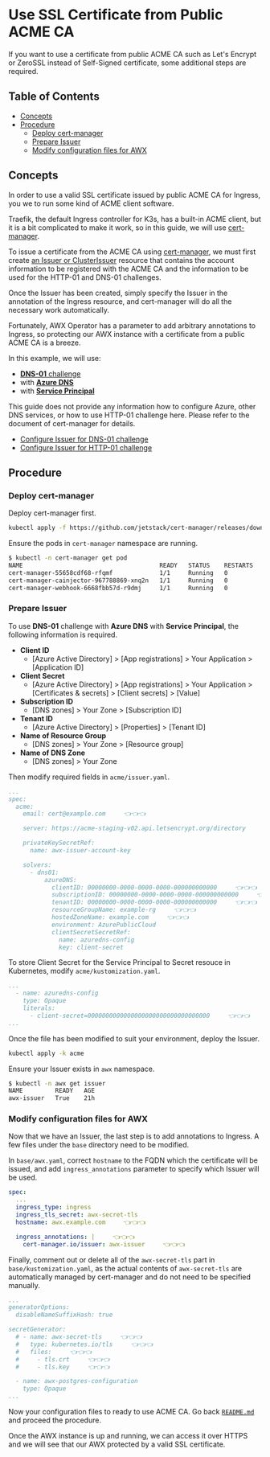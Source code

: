 <!-- omit in toc -->
# Use SSL Certificate from Public ACME CA

If you want to use a certificate from public ACME CA such as Let's Encrypt or ZeroSSL instead of Self-Signed certificate, some additional steps are required.

<!-- omit in toc -->
## Table of Contents

- [Concepts](#concepts)
- [Procedure](#procedure)
  - [Deploy cert-manager](#deploy-cert-manager)
  - [Prepare Issuer](#prepare-issuer)
  - [Modify configuration files for AWX](#modify-configuration-files-for-awx)

## Concepts

In order to use a valid SSL certificate issued by public ACME CA for Ingress, you we to run some kind of ACME client software.

Traefik, the default Ingress controller for K3s, has a built-in ACME client, but it is a bit complicated to make it work, so in this guide, we will use [cert-manager](https://cert-manager.io/).

To issue a certificate from the ACME CA using [cert-manager](https://cert-manager.io/), we must first create [an Issuer or ClusterIssuer](https://cert-manager.io/docs/concepts/issuer/) resource that contains the account information to be registered with the ACME CA and the information to be used for the HTTP-01 and DNS-01 challenges.

Once the Issuer has been created, simply specify the Issuer in the annotation of the Ingress resource, and cert-manager will do all the necessary work automatically.

Fortunately, AWX Operator has a parameter to add arbitrary annotations to Ingress, so protecting our AWX instance with a certificate from a public ACME CA is a breeze.

In this example, we will use:

- [**DNS-01** challenge](https://cert-manager.io/docs/configuration/acme/dns01/)
- with [**Azure DNS**](https://cert-manager.io/docs/configuration/acme/dns01/azuredns/)
- with [**Service Principal**](https://cert-manager.io/docs/configuration/acme/dns01/azuredns/#service-principal)

This guide does not provide any information how to configure Azure, other DNS services, or how to use HTTP-01 challenge here. Please refer to the document of cert-manager for details.

- [Configure Issuer for DNS-01 challenge](https://cert-manager.io/docs/configuration/acme/dns01/)
- [Configure Issuer for HTTP-01 challenge](https://cert-manager.io/docs/configuration/acme/http01/)

## Procedure

### Deploy cert-manager

Deploy cert-manager first.

```bash
kubectl apply -f https://github.com/jetstack/cert-manager/releases/download/v1.6.1/cert-manager.yaml
```

Ensure the pods in `cert-manager` namespace are running.

```bash
$ kubectl -n cert-manager get pod
NAME                                      READY   STATUS    RESTARTS   AGE
cert-manager-55658cdf68-rfqmf             1/1     Running   0          21h
cert-manager-cainjector-967788869-xnq2n   1/1     Running   0          21h
cert-manager-webhook-6668fbb57d-r9dmj     1/1     Running   0          21h
```

### Prepare Issuer

To use **DNS-01** challenge with **Azure DNS** with **Service Principal**, the following information is required.

- **Client ID**
  - [Azure Active Directory] > [App registrations] > Your Application > [Application ID]
- **Client Secret**
  - [Azure Active Directory] > [App registrations] > Your Application > [Certificates & secrets] > [Client secrets] > [Value]
- **Subscription ID**
  - [DNS zones] > Your Zone > [Subscription ID]
- **Tenant ID**
  - [Azure Active Directory] > [Properties] > [Tenant ID]
- **Name of Resource Group**
  - [DNS zones] > Your Zone > [Resource group]
- **Name of DNS Zone**
  - [DNS zones] > Your Zone

Then modify required fields in `acme/issuer.yaml`.

```yaml
...
spec:
  acme:
    email: cert@example.com     👈👈👈

    server: https://acme-staging-v02.api.letsencrypt.org/directory     👈👈👈

    privateKeySecretRef:
      name: awx-issuer-account-key

    solvers:
      - dns01:
          azureDNS:
            clientID: 00000000-0000-0000-0000-000000000000     👈👈👈
            subscriptionID: 00000000-0000-0000-0000-000000000000     👈👈👈
            tenantID: 00000000-0000-0000-0000-000000000000     👈👈👈
            resourceGroupName: example-rg     👈👈👈
            hostedZoneName: example.com     👈👈👈
            environment: AzurePublicCloud
            clientSecretSecretRef:
              name: azuredns-config
              key: client-secret
```

To store Client Secret for the Service Principal to Secret resouce in Kubernetes, modify `acme/kustomization.yaml`.

```yaml
...
  - name: azuredns-config
    type: Opaque
    literals:
      - client-secret=0000000000000000000000000000000000     👈👈👈
...
```

Once the file has been modified to suit your environment, deploy the Issuer.

```bash
kubectl apply -k acme
```

Ensure your Issuer exists in `awx` namespace.

```bash
$ kubectl -n awx get issuer
NAME         READY   AGE
awx-issuer   True    21h
```

### Modify configuration files for AWX

Now that we have an Issuer, the last step is to add annotations to Ingress. A few files under the `base` directory need to be modified.

In `base/awx.yaml`, correct `hostname` to the FQDN which the certificate will be issued, and add `ingress_annotations` parameter to specify which Issuer will be used.

```yaml
spec:
  ...
  ingress_type: ingress
  ingress_tls_secret: awx-secret-tls
  hostname: awx.example.com     👈👈👈

  ingress_annotations: |     👈👈👈
    cert-manager.io/issuer: awx-issuer     👈👈👈
```

Finally, comment out or delete all of the `awx-secret-tls` part in `base/kustomization.yaml`, as the actual contents of `awx-secret-tls` are automatically managed by cert-manager and do not need to be specified manually.

```yaml
...
generatorOptions:
  disableNameSuffixHash: true

secretGenerator:
  # - name: awx-secret-tls     👈👈👈
  #   type: kubernetes.io/tls     👈👈👈
  #   files:     👈👈👈
  #     - tls.crt     👈👈👈
  #     - tls.key     👈👈👈

  - name: awx-postgres-configuration
    type: Opaque
...
```

Now your configuration files to ready to use ACME CA. Go back [`README.md`](https://github.com/kurokobo/awx-on-k3s#prepare-required-files) and proceed the procedure.

Once the AWX instance is up and running, we can access it over HTTPS and we will see that our AWX protected by a valid SSL certificate.
